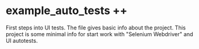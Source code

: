 # example_auto_tests ++
First steps into UI tests.
The file gives basic info about the project.
This project is some minimal info for start work with "Selenium Webdriver" and UI autotests.
